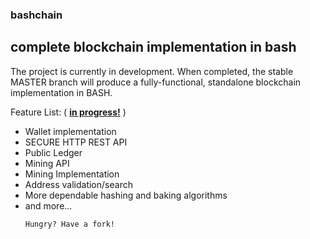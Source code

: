 ### bashchain
## complete blockchain implementation in bash

<p>The project is currently in development. When completed, the stable MASTER branch 
will produce a fully-functional, standalone blockchain implementation in BASH.</p>

Feature List: ( **[in progress!](#)** )
<ul>
   <li> Wallet implementation</li>
   <li> SECURE HTTP REST API</li>
   <li> Public Ledger</li>
   <li> Mining API</li>
   <li> Mining Implementation</li>
   <li> Address validation/search</li>
   <li> More dependable hashing and baking algorithms</li>
   <li> and more...</li>
   </lu>
    
    Hungry? Have a fork!
    

